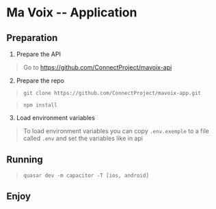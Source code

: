 # Ma Voix -- Application

## Preparation
1. Prepare the API
> Go to https://github.com/ConnectProject/mavoix-api

2. Prepare the repo
> `git clone https://github.com/ConnectProject/mavoix-app.git`

> `npm install`

3. Load environment variables
> To load environment variables you can copy `.env.exemple` to a file called `.env` and set the variables like in api

## Running
> `quasar dev -m capacitor -T [ios, android]`

## Enjoy